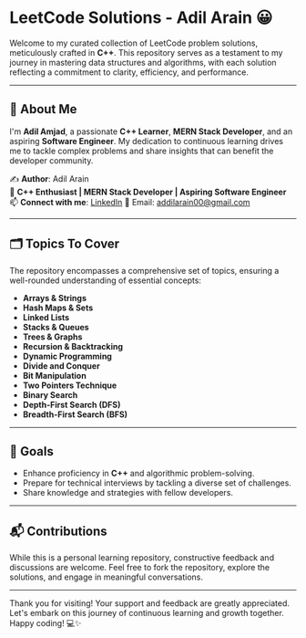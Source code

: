 # LeetCode Solutions - Adil Arain 😀

Welcome to my curated collection of LeetCode problem solutions, meticulously crafted in **C++**. This repository serves as a testament to my journey in mastering data structures and algorithms, with each solution reflecting a commitment to clarity, efficiency, and performance.

---

## 🧠 About Me

I'm **Adil Amjad**, a passionate **C++ Learner**, **MERN Stack Developer**, and an aspiring **Software Engineer**. My dedication to continuous learning drives me to tackle complex problems and share insights that can benefit the developer community.

✍️ **Author**: Adil Arain <br/>
🚀 **C++ Enthusiast | MERN Stack Developer | Aspiring Software Engineer** <br/>
📫 **Connect with me**:
[LinkedIn](https://www.linkedin.com/in/adil-amjad/)
📧 Email: [addilarain00@gmail.com](mailto:addilarain00@gmail.com)

---

## 🗂️ Topics To Cover

The repository encompasses a comprehensive set of topics, ensuring a well-rounded understanding of essential concepts:

- **Arrays & Strings**
- **Hash Maps & Sets**
- **Linked Lists**
- **Stacks & Queues**
- **Trees & Graphs**
- **Recursion & Backtracking**
- **Dynamic Programming**
- **Divide and Conquer**
- **Bit Manipulation**
- **Two Pointers Technique**
- **Binary Search**
- **Depth-First Search (DFS)**
- **Breadth-First Search (BFS)**

---

## 🎯 Goals

- Enhance proficiency in **C++** and algorithmic problem-solving.
- Prepare for technical interviews by tackling a diverse set of challenges.
- Share knowledge and strategies with fellow developers.

---

## 📬 Contributions

While this is a personal learning repository, constructive feedback and discussions are welcome. Feel free to fork the repository, explore the solutions, and engage in meaningful conversations.

---

Thank you for visiting! Your support and feedback are greatly appreciated. Let's embark on this journey of continuous learning and growth together. Happy coding! 💻✨
